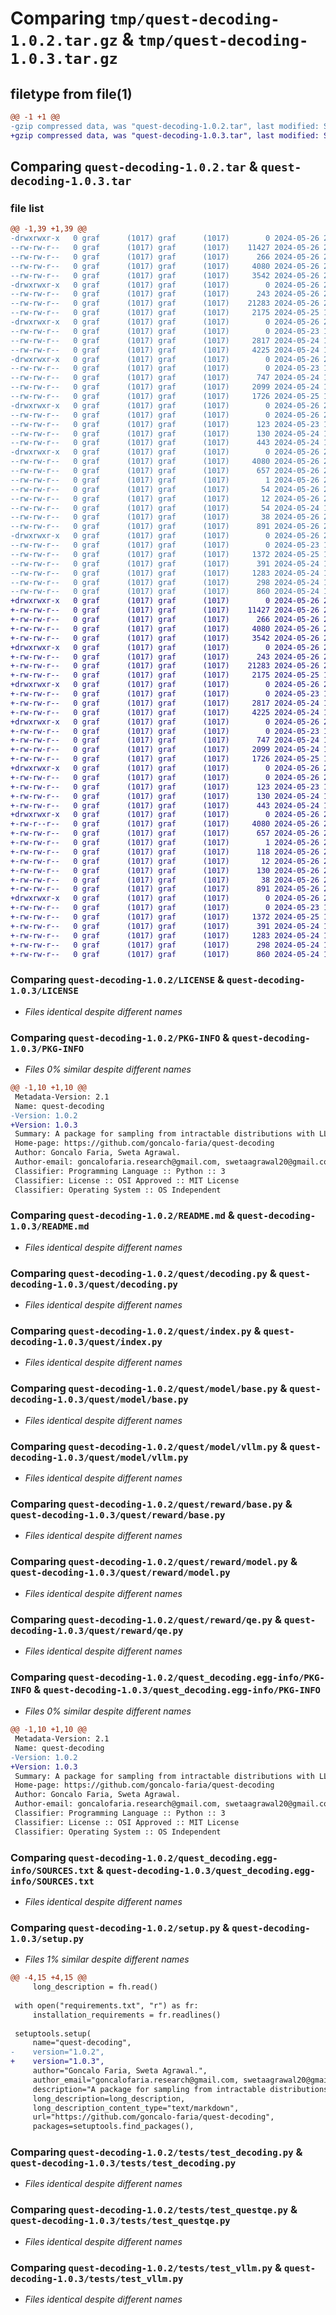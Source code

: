# Comparing `tmp/quest-decoding-1.0.2.tar.gz` & `tmp/quest-decoding-1.0.3.tar.gz`

## filetype from file(1)

```diff
@@ -1 +1 @@
-gzip compressed data, was "quest-decoding-1.0.2.tar", last modified: Sun May 26 22:54:00 2024, max compression
+gzip compressed data, was "quest-decoding-1.0.3.tar", last modified: Sun May 26 23:21:03 2024, max compression
```

## Comparing `quest-decoding-1.0.2.tar` & `quest-decoding-1.0.3.tar`

### file list

```diff
@@ -1,39 +1,39 @@
-drwxrwxr-x   0 graf      (1017) graf      (1017)        0 2024-05-26 22:54:00.090602 quest-decoding-1.0.2/
--rw-rw-r--   0 graf      (1017) graf      (1017)    11427 2024-05-26 21:40:16.000000 quest-decoding-1.0.2/LICENSE
--rw-rw-r--   0 graf      (1017) graf      (1017)      266 2024-05-26 22:47:51.000000 quest-decoding-1.0.2/MANIFEST.in
--rw-rw-r--   0 graf      (1017) graf      (1017)     4080 2024-05-26 22:54:00.090602 quest-decoding-1.0.2/PKG-INFO
--rw-rw-r--   0 graf      (1017) graf      (1017)     3542 2024-05-26 22:30:17.000000 quest-decoding-1.0.2/README.md
-drwxrwxr-x   0 graf      (1017) graf      (1017)        0 2024-05-26 22:54:00.086603 quest-decoding-1.0.2/quest/
--rw-rw-r--   0 graf      (1017) graf      (1017)      243 2024-05-26 21:31:54.000000 quest-decoding-1.0.2/quest/__init__.py
--rw-rw-r--   0 graf      (1017) graf      (1017)    21283 2024-05-26 21:59:41.000000 quest-decoding-1.0.2/quest/decoding.py
--rw-rw-r--   0 graf      (1017) graf      (1017)     2175 2024-05-25 14:47:14.000000 quest-decoding-1.0.2/quest/index.py
-drwxrwxr-x   0 graf      (1017) graf      (1017)        0 2024-05-26 22:54:00.086603 quest-decoding-1.0.2/quest/model/
--rw-rw-r--   0 graf      (1017) graf      (1017)        0 2024-05-23 13:22:51.000000 quest-decoding-1.0.2/quest/model/__init__.py
--rw-rw-r--   0 graf      (1017) graf      (1017)     2817 2024-05-24 12:23:26.000000 quest-decoding-1.0.2/quest/model/base.py
--rw-rw-r--   0 graf      (1017) graf      (1017)     4225 2024-05-24 12:38:57.000000 quest-decoding-1.0.2/quest/model/vllm.py
-drwxrwxr-x   0 graf      (1017) graf      (1017)        0 2024-05-26 22:54:00.086603 quest-decoding-1.0.2/quest/reward/
--rw-rw-r--   0 graf      (1017) graf      (1017)        0 2024-05-23 13:31:11.000000 quest-decoding-1.0.2/quest/reward/__init__.py
--rw-rw-r--   0 graf      (1017) graf      (1017)      747 2024-05-24 11:17:11.000000 quest-decoding-1.0.2/quest/reward/base.py
--rw-rw-r--   0 graf      (1017) graf      (1017)     2099 2024-05-24 14:18:37.000000 quest-decoding-1.0.2/quest/reward/model.py
--rw-rw-r--   0 graf      (1017) graf      (1017)     1726 2024-05-25 14:52:55.000000 quest-decoding-1.0.2/quest/reward/qe.py
-drwxrwxr-x   0 graf      (1017) graf      (1017)        0 2024-05-26 22:54:00.086603 quest-decoding-1.0.2/quest/utils/
--rw-rw-r--   0 graf      (1017) graf      (1017)        0 2024-05-26 22:53:36.000000 quest-decoding-1.0.2/quest/utils/__init__.py
--rw-rw-r--   0 graf      (1017) graf      (1017)      123 2024-05-23 14:15:41.000000 quest-decoding-1.0.2/quest/utils/list.py
--rw-rw-r--   0 graf      (1017) graf      (1017)      130 2024-05-24 12:10:42.000000 quest-decoding-1.0.2/quest/utils/logger.py
--rw-rw-r--   0 graf      (1017) graf      (1017)      443 2024-05-24 12:26:33.000000 quest-decoding-1.0.2/quest/utils/math.py
-drwxrwxr-x   0 graf      (1017) graf      (1017)        0 2024-05-26 22:54:00.090602 quest-decoding-1.0.2/quest_decoding.egg-info/
--rw-rw-r--   0 graf      (1017) graf      (1017)     4080 2024-05-26 22:54:00.000000 quest-decoding-1.0.2/quest_decoding.egg-info/PKG-INFO
--rw-rw-r--   0 graf      (1017) graf      (1017)      657 2024-05-26 22:54:00.000000 quest-decoding-1.0.2/quest_decoding.egg-info/SOURCES.txt
--rw-rw-r--   0 graf      (1017) graf      (1017)        1 2024-05-26 22:54:00.000000 quest-decoding-1.0.2/quest_decoding.egg-info/dependency_links.txt
--rw-rw-r--   0 graf      (1017) graf      (1017)       54 2024-05-26 22:54:00.000000 quest-decoding-1.0.2/quest_decoding.egg-info/requires.txt
--rw-rw-r--   0 graf      (1017) graf      (1017)       12 2024-05-26 22:54:00.000000 quest-decoding-1.0.2/quest_decoding.egg-info/top_level.txt
--rw-rw-r--   0 graf      (1017) graf      (1017)       54 2024-05-24 14:10:29.000000 quest-decoding-1.0.2/requirements.txt
--rw-rw-r--   0 graf      (1017) graf      (1017)       38 2024-05-26 22:54:00.090602 quest-decoding-1.0.2/setup.cfg
--rw-rw-r--   0 graf      (1017) graf      (1017)      891 2024-05-26 22:53:54.000000 quest-decoding-1.0.2/setup.py
-drwxrwxr-x   0 graf      (1017) graf      (1017)        0 2024-05-26 22:54:00.090602 quest-decoding-1.0.2/tests/
--rw-rw-r--   0 graf      (1017) graf      (1017)        0 2024-05-23 13:23:01.000000 quest-decoding-1.0.2/tests/__init__.py
--rw-rw-r--   0 graf      (1017) graf      (1017)     1372 2024-05-25 14:55:18.000000 quest-decoding-1.0.2/tests/test_decoding.py
--rw-rw-r--   0 graf      (1017) graf      (1017)      391 2024-05-24 14:18:15.000000 quest-decoding-1.0.2/tests/test_qe.py
--rw-rw-r--   0 graf      (1017) graf      (1017)     1283 2024-05-24 14:23:10.000000 quest-decoding-1.0.2/tests/test_questqe.py
--rw-rw-r--   0 graf      (1017) graf      (1017)      298 2024-05-24 11:15:11.000000 quest-decoding-1.0.2/tests/test_rewardmodel.py
--rw-rw-r--   0 graf      (1017) graf      (1017)      860 2024-05-24 11:16:25.000000 quest-decoding-1.0.2/tests/test_vllm.py
+drwxrwxr-x   0 graf      (1017) graf      (1017)        0 2024-05-26 23:21:03.173425 quest-decoding-1.0.3/
+-rw-rw-r--   0 graf      (1017) graf      (1017)    11427 2024-05-26 21:40:16.000000 quest-decoding-1.0.3/LICENSE
+-rw-rw-r--   0 graf      (1017) graf      (1017)      266 2024-05-26 22:47:51.000000 quest-decoding-1.0.3/MANIFEST.in
+-rw-rw-r--   0 graf      (1017) graf      (1017)     4080 2024-05-26 23:21:03.173425 quest-decoding-1.0.3/PKG-INFO
+-rw-rw-r--   0 graf      (1017) graf      (1017)     3542 2024-05-26 22:30:17.000000 quest-decoding-1.0.3/README.md
+drwxrwxr-x   0 graf      (1017) graf      (1017)        0 2024-05-26 23:21:03.169425 quest-decoding-1.0.3/quest/
+-rw-rw-r--   0 graf      (1017) graf      (1017)      243 2024-05-26 21:31:54.000000 quest-decoding-1.0.3/quest/__init__.py
+-rw-rw-r--   0 graf      (1017) graf      (1017)    21283 2024-05-26 21:59:41.000000 quest-decoding-1.0.3/quest/decoding.py
+-rw-rw-r--   0 graf      (1017) graf      (1017)     2175 2024-05-25 14:47:14.000000 quest-decoding-1.0.3/quest/index.py
+drwxrwxr-x   0 graf      (1017) graf      (1017)        0 2024-05-26 23:21:03.169425 quest-decoding-1.0.3/quest/model/
+-rw-rw-r--   0 graf      (1017) graf      (1017)        0 2024-05-23 13:22:51.000000 quest-decoding-1.0.3/quest/model/__init__.py
+-rw-rw-r--   0 graf      (1017) graf      (1017)     2817 2024-05-24 12:23:26.000000 quest-decoding-1.0.3/quest/model/base.py
+-rw-rw-r--   0 graf      (1017) graf      (1017)     4225 2024-05-24 12:38:57.000000 quest-decoding-1.0.3/quest/model/vllm.py
+drwxrwxr-x   0 graf      (1017) graf      (1017)        0 2024-05-26 23:21:03.169425 quest-decoding-1.0.3/quest/reward/
+-rw-rw-r--   0 graf      (1017) graf      (1017)        0 2024-05-23 13:31:11.000000 quest-decoding-1.0.3/quest/reward/__init__.py
+-rw-rw-r--   0 graf      (1017) graf      (1017)      747 2024-05-24 11:17:11.000000 quest-decoding-1.0.3/quest/reward/base.py
+-rw-rw-r--   0 graf      (1017) graf      (1017)     2099 2024-05-24 14:18:37.000000 quest-decoding-1.0.3/quest/reward/model.py
+-rw-rw-r--   0 graf      (1017) graf      (1017)     1726 2024-05-25 14:52:55.000000 quest-decoding-1.0.3/quest/reward/qe.py
+drwxrwxr-x   0 graf      (1017) graf      (1017)        0 2024-05-26 23:21:03.169425 quest-decoding-1.0.3/quest/utils/
+-rw-rw-r--   0 graf      (1017) graf      (1017)        0 2024-05-26 22:53:36.000000 quest-decoding-1.0.3/quest/utils/__init__.py
+-rw-rw-r--   0 graf      (1017) graf      (1017)      123 2024-05-23 14:15:41.000000 quest-decoding-1.0.3/quest/utils/list.py
+-rw-rw-r--   0 graf      (1017) graf      (1017)      130 2024-05-24 12:10:42.000000 quest-decoding-1.0.3/quest/utils/logger.py
+-rw-rw-r--   0 graf      (1017) graf      (1017)      443 2024-05-24 12:26:33.000000 quest-decoding-1.0.3/quest/utils/math.py
+drwxrwxr-x   0 graf      (1017) graf      (1017)        0 2024-05-26 23:21:03.173425 quest-decoding-1.0.3/quest_decoding.egg-info/
+-rw-r--r--   0 graf      (1017) graf      (1017)     4080 2024-05-26 23:21:03.000000 quest-decoding-1.0.3/quest_decoding.egg-info/PKG-INFO
+-rw-rw-r--   0 graf      (1017) graf      (1017)      657 2024-05-26 23:21:03.000000 quest-decoding-1.0.3/quest_decoding.egg-info/SOURCES.txt
+-rw-rw-r--   0 graf      (1017) graf      (1017)        1 2024-05-26 23:21:03.000000 quest-decoding-1.0.3/quest_decoding.egg-info/dependency_links.txt
+-rw-rw-r--   0 graf      (1017) graf      (1017)      118 2024-05-26 23:21:03.000000 quest-decoding-1.0.3/quest_decoding.egg-info/requires.txt
+-rw-rw-r--   0 graf      (1017) graf      (1017)       12 2024-05-26 23:21:03.000000 quest-decoding-1.0.3/quest_decoding.egg-info/top_level.txt
+-rw-rw-r--   0 graf      (1017) graf      (1017)      130 2024-05-26 23:07:50.000000 quest-decoding-1.0.3/requirements.txt
+-rw-rw-r--   0 graf      (1017) graf      (1017)       38 2024-05-26 23:21:03.173425 quest-decoding-1.0.3/setup.cfg
+-rw-rw-r--   0 graf      (1017) graf      (1017)      891 2024-05-26 23:20:03.000000 quest-decoding-1.0.3/setup.py
+drwxrwxr-x   0 graf      (1017) graf      (1017)        0 2024-05-26 23:21:03.173425 quest-decoding-1.0.3/tests/
+-rw-rw-r--   0 graf      (1017) graf      (1017)        0 2024-05-23 13:23:01.000000 quest-decoding-1.0.3/tests/__init__.py
+-rw-rw-r--   0 graf      (1017) graf      (1017)     1372 2024-05-25 14:55:18.000000 quest-decoding-1.0.3/tests/test_decoding.py
+-rw-rw-r--   0 graf      (1017) graf      (1017)      391 2024-05-24 14:18:15.000000 quest-decoding-1.0.3/tests/test_qe.py
+-rw-rw-r--   0 graf      (1017) graf      (1017)     1283 2024-05-24 14:23:10.000000 quest-decoding-1.0.3/tests/test_questqe.py
+-rw-rw-r--   0 graf      (1017) graf      (1017)      298 2024-05-24 11:15:11.000000 quest-decoding-1.0.3/tests/test_rewardmodel.py
+-rw-rw-r--   0 graf      (1017) graf      (1017)      860 2024-05-24 11:16:25.000000 quest-decoding-1.0.3/tests/test_vllm.py
```

### Comparing `quest-decoding-1.0.2/LICENSE` & `quest-decoding-1.0.3/LICENSE`

 * *Files identical despite different names*

### Comparing `quest-decoding-1.0.2/PKG-INFO` & `quest-decoding-1.0.3/PKG-INFO`

 * *Files 0% similar despite different names*

```diff
@@ -1,10 +1,10 @@
 Metadata-Version: 2.1
 Name: quest-decoding
-Version: 1.0.2
+Version: 1.0.3
 Summary: A package for sampling from intractable distributions with LLMs.
 Home-page: https://github.com/goncalo-faria/quest-decoding
 Author: Goncalo Faria, Sweta Agrawal.
 Author-email: goncalofaria.research@gmail.com, swetaagrawal20@gmail.com
 Classifier: Programming Language :: Python :: 3
 Classifier: License :: OSI Approved :: MIT License
 Classifier: Operating System :: OS Independent
```

### Comparing `quest-decoding-1.0.2/README.md` & `quest-decoding-1.0.3/README.md`

 * *Files identical despite different names*

### Comparing `quest-decoding-1.0.2/quest/decoding.py` & `quest-decoding-1.0.3/quest/decoding.py`

 * *Files identical despite different names*

### Comparing `quest-decoding-1.0.2/quest/index.py` & `quest-decoding-1.0.3/quest/index.py`

 * *Files identical despite different names*

### Comparing `quest-decoding-1.0.2/quest/model/base.py` & `quest-decoding-1.0.3/quest/model/base.py`

 * *Files identical despite different names*

### Comparing `quest-decoding-1.0.2/quest/model/vllm.py` & `quest-decoding-1.0.3/quest/model/vllm.py`

 * *Files identical despite different names*

### Comparing `quest-decoding-1.0.2/quest/reward/base.py` & `quest-decoding-1.0.3/quest/reward/base.py`

 * *Files identical despite different names*

### Comparing `quest-decoding-1.0.2/quest/reward/model.py` & `quest-decoding-1.0.3/quest/reward/model.py`

 * *Files identical despite different names*

### Comparing `quest-decoding-1.0.2/quest/reward/qe.py` & `quest-decoding-1.0.3/quest/reward/qe.py`

 * *Files identical despite different names*

### Comparing `quest-decoding-1.0.2/quest_decoding.egg-info/PKG-INFO` & `quest-decoding-1.0.3/quest_decoding.egg-info/PKG-INFO`

 * *Files 0% similar despite different names*

```diff
@@ -1,10 +1,10 @@
 Metadata-Version: 2.1
 Name: quest-decoding
-Version: 1.0.2
+Version: 1.0.3
 Summary: A package for sampling from intractable distributions with LLMs.
 Home-page: https://github.com/goncalo-faria/quest-decoding
 Author: Goncalo Faria, Sweta Agrawal.
 Author-email: goncalofaria.research@gmail.com, swetaagrawal20@gmail.com
 Classifier: Programming Language :: Python :: 3
 Classifier: License :: OSI Approved :: MIT License
 Classifier: Operating System :: OS Independent
```

### Comparing `quest-decoding-1.0.2/quest_decoding.egg-info/SOURCES.txt` & `quest-decoding-1.0.3/quest_decoding.egg-info/SOURCES.txt`

 * *Files identical despite different names*

### Comparing `quest-decoding-1.0.2/setup.py` & `quest-decoding-1.0.3/setup.py`

 * *Files 1% similar despite different names*

```diff
@@ -4,15 +4,15 @@
     long_description = fh.read()
 
 with open("requirements.txt", "r") as fr:
     installation_requirements = fr.readlines()
 
 setuptools.setup(
     name="quest-decoding",
-    version="1.0.2",
+    version="1.0.3",
     author="Goncalo Faria, Sweta Agrawal.",
     author_email="goncalofaria.research@gmail.com, swetaagrawal20@gmail.com",
     description="A package for sampling from intractable distributions with LLMs.",
     long_description=long_description,
     long_description_content_type="text/markdown",
     url="https://github.com/goncalo-faria/quest-decoding",
     packages=setuptools.find_packages(),
```

### Comparing `quest-decoding-1.0.2/tests/test_decoding.py` & `quest-decoding-1.0.3/tests/test_decoding.py`

 * *Files identical despite different names*

### Comparing `quest-decoding-1.0.2/tests/test_questqe.py` & `quest-decoding-1.0.3/tests/test_questqe.py`

 * *Files identical despite different names*

### Comparing `quest-decoding-1.0.2/tests/test_vllm.py` & `quest-decoding-1.0.3/tests/test_vllm.py`

 * *Files identical despite different names*

